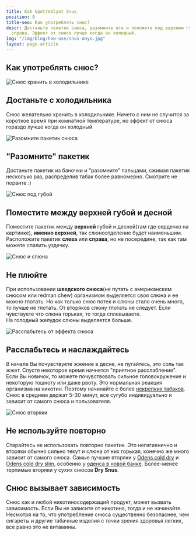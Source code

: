 ```yaml
---
title: Kak Upotreblyat Snus
position: 0
title-seo: Как употреблять снюс?
descr: Достаньте пакетик снюса, разомните его и положите под верхнюю губу слева или
  справа. Эффект от снюса лучше когда он холодный.
img: "/img/blog/how-use/snus-onyx.jpg"
layout: page-article
---
```


<section class="text-center mb-4">
	<h1 class="mb-4">Как употреблять снюс?</h1>
	<div class="row page-use-snus">
		<div class="col-lg-4 col-md-6 item">
			<div class="wrap-img"><img src="/img/blog/how-use/fridge.svg" alt="Снюс хранить в холодильнике"></div>
			<h2>Достаньте с холодильника</h2>
			<p>Снюс желательно хранить в холодильнике. Ничего с ним не случится за короткое время при комнатной температуре, но эффект от снюса гораздо лучше когда он холодный</p>
		</div>
		<div class="col-lg-4 col-md-6 item">
			<div class="wrap-img"><img src="/img/blog/how-use/food.svg" alt="Разомните пакетик снюса"></div>
			<h2>"Разомните" пакетик</h2>
			<p>Достаньте пакетик из баночки и "разомните" пальцами, сжимая пакетик несколько раз, распределив табак более равномерно. Смотрите не порвите :)</p>
		</div>
		<div class="col-lg-4 col-md-6 item">
			<div class="wrap-img"><img src="/img/blog/how-use/kiss.svg" alt="Снюс под губой"></div>
			<h2>Поместите между верхней губой и десной</h2>
			<p>Поместите пакетик между <b>верхней</b> губой и десной(там где сердечко на картинке), <b>именно верхней</b>, так слюноотделение будет наименьшим. Расположите пакетик <b>слева</b> или <b>справа</b>, но не посередине, так как там можете спалить уздечку.</p>
		</div>
		<div class="col-lg-4 col-md-6 item">
			<div class="wrap-img"><img src="/img/blog/how-use/drop.svg" alt="Снюс и слюна"></div>
			<h2>Не плюйте</h2>
			<p>При использовании <strong>шведского снюса</strong>(не путать с американским снюсом или redman chew) организмом выделяется своя слюна и ее можно глотать. Но как только снюс потек и слюны стало очень много, то лучше не глотать. От вторяков слюну глотать не следует. Если чувствуете что слюна горькая, то тогда сплевываете.<br>На голодный желудок слюны выделяется больше.</p>
		</div>
		<div class="col-lg-4 col-md-6 item">
			<div class="wrap-img"><img src="/img/blog/how-use/people.svg" alt="Расслабьтесь от эффекта снюса"></div>
			<h2>Расслабьтесь и наслаждайтесь</h2>
			<p>В начале Вы почувствуете жжение в десне, не пугайтесь, это соль так жжет. Спустя некоторое время начнется "приятное расслабление". Eсли Вы новичок, то можете почувствовать сильное головокружение и некоторую тошноту или даже рвоту. Это нормальная реакция организма на никотин. Поэтому начинайте с более <a href="/normal-strong">некрепких табаков</a>. Снюс в среднем держат 5-30 минут, все сугубо индивидуально и зависит от самого снюса и пользователя.</p>
		</div>
		<div class="col-lg-4 col-md-6 item">
			<div class="wrap-img"><img src="/img/blog/how-use/return.svg" alt="Снюс вторяки"></div>
			<h2>Не используйте повторно</h2>
			<p>Старайтесь не использовать повторно пакетик. Это негигиенично и вторяки обычно сильно текут и слюна от них горькая, конечно же много зависит от самого снюса. Самые лучшие вторяки у <a href="/odens-cold-dry">Odens cold dry</a> и <a href="/odens-cold-dry-slim">Odens cold dry slim</a>, особенно у <a href="/new-odens-cold-dry">оденса в новой банке</a>. Более-менее терпимые вторяки у сухих снюсов <strong>Dry Snus</strong>.</p>
		</div>
	</div>
</section>
<article>
	<div class="row">
		<div class="col-12">
			<h2>Снюс вызывает зависимость</h2>
			<p>Снюс как и любой никотиносодержащий продукт, может вызвать зависимость. Если Вы не зависите от никотина, тогда и не начинайте. Несмотря на то, что употребление снюса существенно безопаснее, чем сигареты и другие табачные изделия с точки зрения здоровья легких, все равно это не витамины.
			</p>
		</div>
	</div>
</article>